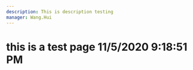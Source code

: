 ```yaml
---
description: This is description testing
manager: Wang.Hui
---
```

# this is a test page 11/5/2020 9:18:51 PM